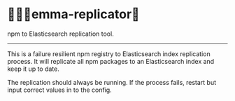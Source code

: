 # 👨🏼‍💻emma-replicator👬

npm to Elasticsearch replication tool.

---

This is a failure resilient npm registry to Elasticsearch index replication process.
It will replicate all npm packages to an Elasticsearch index and keep it up to date.

The replication should always be running.
If the process fails, restart but input correct values in to the config.

